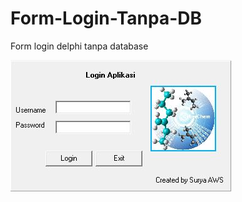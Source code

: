 # Form-Login-Tanpa-DB
Form login delphi tanpa database

![Form-Login-Tanpa-DB](https://raw.githubusercontent.com/SuryaAWS/Form-Login-Tanpa-DB/master/ss.JPG)
